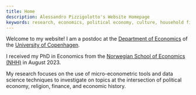 ```yaml
---
title: Home
description: Alessandro Pizzigolotto's Website Homepage
keywords: research, economics, political economy, culture, household finance, labor, religion
---
```


<!-- 
Welcome to my website! I am currently a Doctoral Candidate at the [Department of Economics](https://www.nhh.no/en/departments/economics/) of the [Norwegian School of Economics (NHH)](https://www.nhh.no/en/). I am also affiliated with the [Centre for Empirical Labor Economics (FAIR-CELE)](https://www.nhh.no/en/research-centres/fair/).

I am on the 2022-23 academic job market and will be available for interviews.

My research focuses on the use of micro-econometric tools and data science techniques to investigate on topics at the intersection of Political Economy, Finance and Labour Economics.
-->

Welcome to my website! I am a postdoc at the [Department of Economics](https://www.economics.ku.dk/) of the [University of Copenhagen](https://www.ku.dk/english/).

I received my PhD in Economics from the [Norwegian School of Economics (NHH)](https://www.nhh.no/en/departments/economics/) in August 2023.

My research focuses on the use of micro-econometric tools and data science techniques to investigate on topics at the intersection of political economy, religion, finance, and economic history.